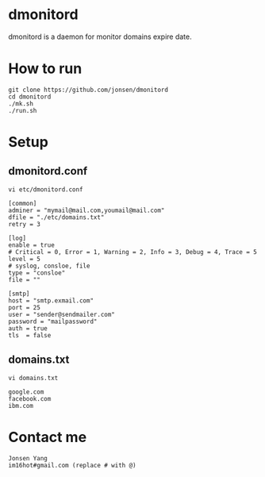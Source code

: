 # dmonitord

dmonitord is a daemon for monitor domains expire date.


# How to run

    git clone https://github.com/jonsen/dmonitord
    cd dmonitord
    ./mk.sh
    ./run.sh

# Setup

## dmonitord.conf
    vi etc/dmonitord.conf
    
    [common]
    adminer = "mymail@mail.com,youmail@mail.com"
    dfile = "./etc/domains.txt"
    retry = 3
    
    [log]
    enable = true
    # Critical = 0, Error = 1, Warning = 2, Info = 3, Debug = 4, Trace = 5
    level = 5
    # syslog, consloe, file
    type = "consloe"
    file = ""
    
    [smtp]
    host = "smtp.exmail.com"
    port = 25
    user = "sender@sendmailer.com"
    password = "mailpassword"
    auth = true
    tls  = false


## domains.txt

    vi domains.txt
    
    google.com
    facebook.com
    ibm.com


# Contact me

    Jonsen Yang
    im16hot#gmail.com (replace # with @)
